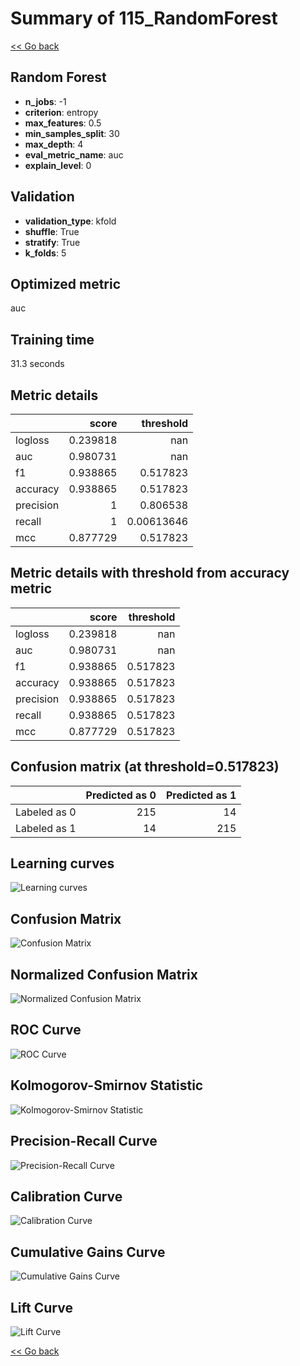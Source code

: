 # Summary of 115_RandomForest

[<< Go back](../README.md)


## Random Forest
- **n_jobs**: -1
- **criterion**: entropy
- **max_features**: 0.5
- **min_samples_split**: 30
- **max_depth**: 4
- **eval_metric_name**: auc
- **explain_level**: 0

## Validation
 - **validation_type**: kfold
 - **shuffle**: True
 - **stratify**: True
 - **k_folds**: 5

## Optimized metric
auc

## Training time

31.3 seconds

## Metric details
|           |    score |    threshold |
|:----------|---------:|-------------:|
| logloss   | 0.239818 | nan          |
| auc       | 0.980731 | nan          |
| f1        | 0.938865 |   0.517823   |
| accuracy  | 0.938865 |   0.517823   |
| precision | 1        |   0.806538   |
| recall    | 1        |   0.00613646 |
| mcc       | 0.877729 |   0.517823   |


## Metric details with threshold from accuracy metric
|           |    score |   threshold |
|:----------|---------:|------------:|
| logloss   | 0.239818 |  nan        |
| auc       | 0.980731 |  nan        |
| f1        | 0.938865 |    0.517823 |
| accuracy  | 0.938865 |    0.517823 |
| precision | 0.938865 |    0.517823 |
| recall    | 0.938865 |    0.517823 |
| mcc       | 0.877729 |    0.517823 |


## Confusion matrix (at threshold=0.517823)
|              |   Predicted as 0 |   Predicted as 1 |
|:-------------|-----------------:|-----------------:|
| Labeled as 0 |              215 |               14 |
| Labeled as 1 |               14 |              215 |

## Learning curves
![Learning curves](learning_curves.png)
## Confusion Matrix

![Confusion Matrix](confusion_matrix.png)


## Normalized Confusion Matrix

![Normalized Confusion Matrix](confusion_matrix_normalized.png)


## ROC Curve

![ROC Curve](roc_curve.png)


## Kolmogorov-Smirnov Statistic

![Kolmogorov-Smirnov Statistic](ks_statistic.png)


## Precision-Recall Curve

![Precision-Recall Curve](precision_recall_curve.png)


## Calibration Curve

![Calibration Curve](calibration_curve_curve.png)


## Cumulative Gains Curve

![Cumulative Gains Curve](cumulative_gains_curve.png)


## Lift Curve

![Lift Curve](lift_curve.png)



[<< Go back](../README.md)
